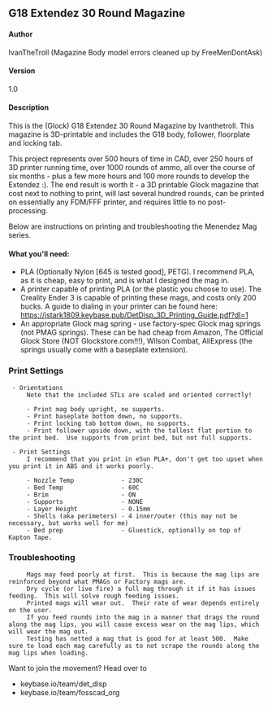 ## G18 Extendez 30 Round Magazine

#### Author 
IvanTheTroll (Magazine Body model errors cleaned up by FreeMenDontAsk)

#### Version
1.0 

#### Description 
This is the (Glock) G18 Extendez 30 Round Magazine by Ivanthetroll. This magazine is 3D-printable and includes the G18 body, follower, floorplate and locking tab. 

This project represents over 500 hours of time in CAD, over 250 hours of 3D printer running time, over 1000 rounds of ammo, all over the course of six months - plus a few more hours and 100 more rounds to develop the Extendez :). The end result is worth it - a 3D printable Glock magazine that cost next to nothing to print, will last several hundred rounds, can be printed on essentially any FDM/FFF printer, and requires little to no post-processing.

Below are instructions on printing and troubleshooting the Menendez Mag series.

#### What you'll need:

* PLA (Optionally Nylon [645 is tested good], PETG).  I recommend PLA, as it is cheap, easy to print, and is what I designed the mag in.
* A printer capable of printing PLA (or the plastic you choose to use).  The Creality Ender 3 is capable of printing these mags, and costs only 200 bucks. A guide to dialing in your printer can be found here: https://jstark1809.keybase.pub/DetDisp_3D_Printing_Guide.pdf?dl=1
* An appropriate Glock mag spring - use factory-spec Glock mag springs (not PMAG springs).  These can be had cheap from Amazon, The Official Glock Store (NOT Glockstore.com!!!), Wilson Combat, AliExpress (the springs usually come with a baseplate extension).
		
### Print Settings

     - Orientations
	     Note that the included STLs are scaled and oriented correctly!
	 
         - Print mag body upright, no supports.
         - Print baseplate bottom down, no supports.
         - Print locking tab bottom down, no supports.
         - Print follower upside down, with the tallest flat portion to the print bed.  Use supports from print bed, but not full supports.
	
	 - Print Settings
		 I recommend that you print in eSun PLA+, don't get too upset when you print it in ABS and it works poorly.
		 
		 - Nozzle Temp             - 230C
		 - Bed Temp                - 60C
		 - Brim                    - ON
		 - Supports                - NONE
		 - Layer Height            - 0.15mm
		 - Shells (aka perimeters) - 4 inner/outer (this may not be necessary, but works well for me)
		 - Bed prep                - Gluestick, optionally on top of Kapton Tape.
	
### Troubleshooting 
		 Mags may feed poorly at first.  This is because the mag lips are reinforced beyond what PMAGs or Factory mags are.  
		 Dry cycle (or live fire) a full mag through it if it has issues feeding.  This will solve rough feeding issues. 
		 Printed mags will wear out.  Their rate of wear depends entirely on the user.  
		 If you feed rounds into the mag in a manner that drags the round along the mag lips, you will cause excess wear on the mag lips, which will wear the mag out.
		 Testing has netted a mag that is good for at least 500.  Make sure to load each mag carefully as to not scrape the rounds along the mag lips when loading.
		 

Want to join the movement? Head over to 
* keybase.io/team/det_disp 
* keybase.io/team/fosscad_org

